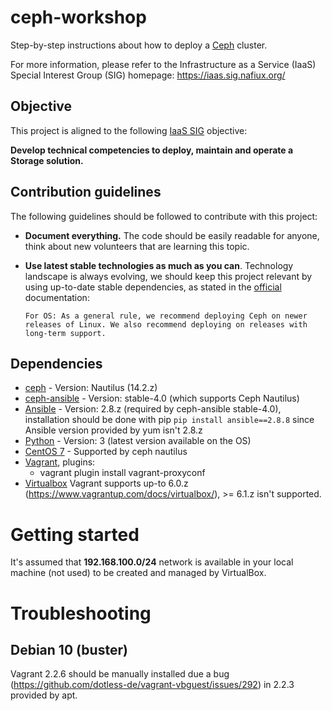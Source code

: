 # ceph-workshop

Step-by-step instructions about how to deploy a [Ceph](https://ceph.io/) cluster.

For more information, please refer to the Infrastructure as a Service (IaaS) Special Interest Group (SIG) homepage: https://iaas.sig.nafiux.org/

## Objective

This project is aligned to the following [IaaS SIG](https://iaas.sig.nafiux.org/) objective:

**Develop technical competencies to deploy, maintain and operate a Storage solution.**

## Contribution guidelines

The following guidelines should be followed to contribute with this project:

* **Document everything.** The code should be easily readable for anyone, think about new volunteers that are learning this topic.
* **Use latest stable technologies as much as you can**. Technology landscape is always evolving, we should keep this project relevant by using up-to-date stable dependencies, as stated in the [official](https://docs.ceph.com/docs/master/start/os-recommendations/) documentation:

      For OS: As a general rule, we recommend deploying Ceph on newer releases of Linux. We also recommend deploying on releases with long-term support.

## Dependencies

* [ceph](https://ceph.io/get/) - Version: Nautilus (14.2.z)
* [ceph-ansible](https://github.com/ceph/ceph-ansible/tree/stable-4.0) - Version: stable-4.0 (which supports Ceph Nautilus)
* [Ansible](https://www.ansible.com/) - Version: 2.8.z (required by ceph-ansible stable-4.0), installation should be done with pip `pip install ansible==2.8.8` since Ansible version provided by yum isn't 2.8.z
* [Python](https://www.python.org/) - Version: 3 (latest version available on the OS)
* [CentOS 7](https://app.vagrantup.com/centos/boxes/7) - Supported by ceph nautilus
* [Vagrant](https://www.vagrantup.com/), plugins:
  * vagrant plugin install vagrant-proxyconf
* [Virtualbox](https://www.virtualbox.org/) Vagrant supports up-to 6.0.z (https://www.vagrantup.com/docs/virtualbox/), >= 6.1.z isn't supported.

# Getting started

It's assumed that **192.168.100.0/24** network is available in your local machine (not used) to be created and managed by VirtualBox.

# Troubleshooting

## Debian 10 (buster)

Vagrant 2.2.6 should be manually installed due a bug (https://github.com/dotless-de/vagrant-vbguest/issues/292) in 2.2.3 provided by apt.
